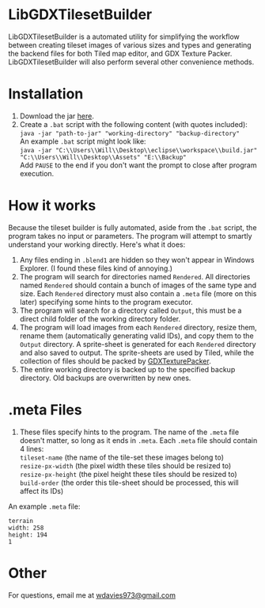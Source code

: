 # LibGDXTilesetBuilder

LibGDXTilesetBuilder is a automated utility for simplifying the workflow between creating tileset images of various sizes and types
and generating the backend files for both Tiled map editor, and GDX Texture Packer. LibGDXTilesetBuilder will also perform several 
other convenience methods.

# Installation
1) Download the jar [here](https://github.com/wdavies973/LibGDXTilesetBuilder/releases/download/1.0/build.jar).
2) Create a `.bat` script with the following content (with quotes included):  
`java -jar "path-to-jar" "working-directory" "backup-directory"`  
An example `.bat` script might look like:  
`java -jar "C:\\Users\\Will\\Desktop\\eclipse\\workspace\\build.jar" "C:\\Users\\Will\\Desktop\\Assets" "E:\\Backup"`  
Add `PAUSE` to the end if you don't want the prompt to close after program execution.

# How it works
Because the tileset builder is fully automated, aside from the `.bat` script, the program takes no input or parameters. 
The program will attempt to smartly understand your working directly. Here's what it does:

1) Any files ending in `.blend1` are hidden so they won't appear in Windows Explorer. (I found these files kind of annoying.)
2) The program will search for directories named `Rendered`. All directories named `Rendered` should contain a bunch of images of the same type
and size. Each `Rendered` directory must also contain a `.meta` file (more on this later) specifying some hints to the program executor.
3) The program will search for a directory called `Output`, this must be a direct child folder of the working directory folder. 
4) The program will load images from each `Rendered` directory, resize them, rename them (automatically generating valid IDs), and
 copy them to the `Output` directory. A sprite-sheet is generated for each `Rendered` directory and also saved to output. The sprite-sheets
 are used by Tiled, while the collection of files should be packed by [GDXTexturePacker](https://github.com/crashinvaders/gdx-texture-packer-gui).
5) The entire working directory is backed up to the specified backup directory. Old backups are overwritten by new ones.
 
 # .meta Files
 1) These files specify hints to the program. The name of the `.meta` file doesn't matter, so long as it ends in `.meta`. Each `.meta` file should
  contain 4 lines:  
  `tileset-name`  (the name of the tile-set these images belong to)  
  `resize-px-width` (the pixel width these tiles should be resized to)  
  `resize-px-height` (the pixel height these tiles should be resized to)  
  `build-order` (the order this tile-sheet should be processed, this will affect its IDs)  
  
  An example `.meta` file:  
  ```
  terrain  
  width: 258  
  height: 194  
  1
  ```
  
# Other
For questions, email me at wdavies973@gmail.com 
  
